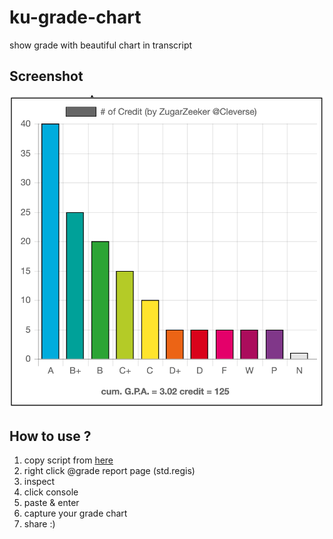 # ku-grade-chart
show grade with beautiful chart in transcript

## Screenshot
![beautiful grade chart](./ku-grade-chart-screenshot.png)

## How to use ?
1. copy script from [here](http://bit.ly/ku-grade-chart-script)
2. right click @grade report page (std.regis)
3. inspect
4. click console
5. paste & enter
6. capture your grade chart
7. share :)
